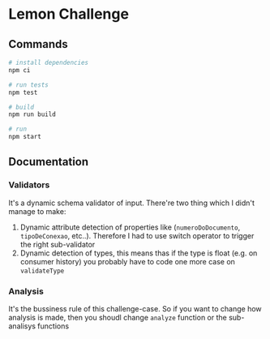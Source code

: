 # Lemon Challenge

## Commands

```bash
# install dependencies
npm ci

# run tests
npm test

# build
npm run build

# run
npm start

```

## Documentation

### Validators

It's a dynamic schema validator of input. There're two thing which I didn't manage to make:

1. Dynamic attribute detection of properties like (`numeroDoDocumento`, `tipoDeConexao`, etc..). Therefore I had to use switch operator to trigger the right sub-validator
2. Dynamic detection of types, this means thas if the type is float (e.g. on consumer history) you probably have to code one more case on `validateType`

### Analysis

It's the bussiness rule of this challenge-case. So if you want to change how analysis is made, then you shoudl change `analyze` function or the sub-analisys functions
